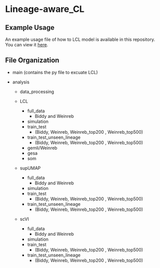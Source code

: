 # Lineage-aware_CL

## Example Usage

An example usage file of how to LCL model is available in this repository. You can view it [here](https://github.com/SZ-yang/Lineage-aware_CL/blob/main/example_usage.ipynb).


## File Organization

- main (contains the py file to excuate LCL)

- analysis
  - data_processing
  - LCL
    - full_data
        - Biddy and Weinreb                   
    - simulation          
    -  train_test 
        - (Biddy, Weinreb, Weinreb_top200 , Weinreb_top500)
    - train_test_unseen_lineage
        - (Biddy, Weinreb, Weinreb_top200 , Weinreb_top500)
    - gemli/Weinreb
    - gesa
    - som

  - supUMAP
    - full_data
        - Biddy and Weinreb                   
    - simulation          
    -  train_test 
        - (Biddy, Weinreb, Weinreb_top200 , Weinreb_top500)
    - train_test_unseen_lineage
        - (Biddy, Weinreb, Weinreb_top200 , Weinreb_top500)

  - scVI
    - full_data
        - Biddy and Weinreb                   
    - simulation          
    -  train_test 
        - (Biddy, Weinreb, Weinreb_top200 , Weinreb_top500)
    - train_test_unseen_lineage
        - (Biddy, Weinreb, Weinreb_top200 , Weinreb_top500)
  
